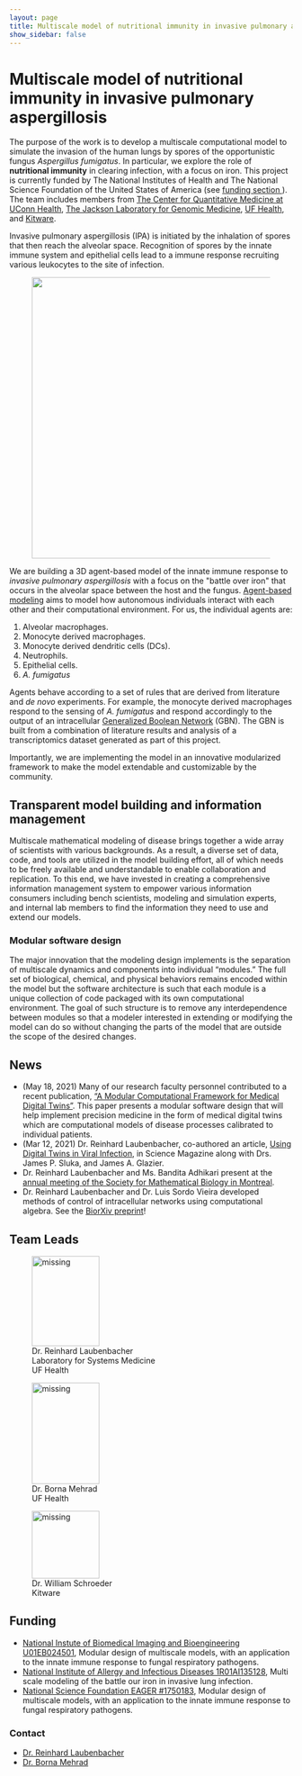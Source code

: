 ```yaml
---
layout: page
title: Multiscale model of nutritional immunity in invasive pulmonary aspergillosis
show_sidebar: false
---
```



# Multiscale model of nutritional immunity in invasive pulmonary aspergillosis
The purpose of the work is to develop a multiscale computational model to simulate the invasion of the human lungs by spores of the opportunistic fungus _Aspergillus fumigatus_. In particular, we explore the role of **nutritional immunity** in clearing  infection, with a focus on iron. This project is currently funded by The National Institutes of Health and The National Science Foundation of the United States of America (see <a href="{{ site.baseurl }}{% link funding/index.md %}"> funding section </a>). The team includes members from [The Center for Quantitative Medicine at UConn Health](https://health.uconn.edu/laubenbacher/), [The Jackson Laboratory for Genomic Medicine](https://www.jax.org/about-us/locations/farmington), [UF Health](https://ufhealth.org/), and [Kitware](https://www.kitware.com/).


Invasive pulmonary aspergillosis (IPA) is initiated by the inhalation of spores that then reach the alveolar space. Recognition of spores by the innate immune system and epithelial cells lead to a immune response recruiting various leukocytes to the site of infection.
<figure class="center">
    <img  src="https://data.nutritionallungimmunity.org/api/v1/file/5dfce32bc1b2cfe0661e5629/download?contentDisposition=inline" width="700" height="500"/>
</figure>
<a name="lungimmunity">


We are building a 3D agent-based model of the innate immune response to _invasive pulmonary aspergillosis_ with a focus on the "battle over iron" that occurs in the alveolar space between the host and the fungus. [Agent-based modeling](https://en.wikipedia.org/wiki/Agent-based_model) aims to model how autonomous individuals interact with each other and their computational environment. For us, the individual agents are:

1. Alveolar macrophages.
1. Monocyte derived macrophages.
1. Monocyte derived dendritic cells (DCs).
1. Neutrophils.
1. Epithelial cells.
1. _A. fumigatus_

Agents behave according to a set of rules that are derived from literature and _de novo_ experiments. For example, the monocyte derived macrophages respond to the sensing of _A. fumigatus_ and respond accordingly to the output of an intracellular [Generalized Boolean Network](https://en.wikipedia.org/wiki/Boolean_network) (GBN). The GBN is built from a combination of literature results and analysis of a transcriptomics dataset generated as part of this project.

Importantly, we are implementing the model in an innovative modularized framework to make the model extendable and customizable by the community.

## Transparent model building and information management

Multiscale mathematical modeling of disease brings together a wide array of scientists with various backgrounds. As a result, a diverse set of data, code, and tools are utilized in the model building effort, all of which needs to be freely available and understandable to enable collaboration and replication. To this end, we have invested in creating a comprehensive information management system to empower various information consumers including bench scientists, modeling and simulation experts, and internal lab members to find the information they need to use and extend our models.

### Modular software design

The major innovation that the modeling design implements is the separation of multiscale dynamics and components into individual “modules.” The full set of biological, chemical, and physical behaviors remains encoded within the model but the software architecture is such that each module is a unique collection of code packaged with its own computational environment. The goal of such structure is to remove any interdependence between modules so that a modeler interested in extending or modifying the model can do so without changing the parts of the model that are outside the scope of the desired changes.


## News
* (May 18, 2021) Many of our research faculty personnel contributed to a recent publication, [“A Modular Computational Framework for Medical Digital Twins”](https://www.pnas.org/content/118/20/e20242871). This paper presents a modular software design that will help implement precision medicine in the form of medical digital twins which are computational models of disease processes calibrated to individual patients.
* (Mar 12, 2021) Dr. Reinhard Laubenbacher, co-authored an article, [Using Digital Twins in Viral Infection](https://doi.org/10.1126/science.abf3370), in Science Magazine along with Drs. James P. Sluka, and James A. Glazier.
* Dr. Reinhard Laubenbacher and Ms. Bandita Adhikari present at the [annual meeting of the Society for Mathematical Biology in Montreal](http://www.smb2019.org/).
* Dr. Reinhard Laubenbacher and Dr. Luis Sordo Vieira developed methods of control of intracellular networks using computational algebra. See the [BiorXiv preprint](https://www.biorxiv.org/content/10.1101/682989v1)!

## Team Leads

<figure>
    <a href="https://facultydirectory.uchc.edu/profile?profileId=Laubenbacher-Reinhard">
    <img  src="https://data.nutritionallungimmunity.org/api/v1/file/5d7262b3ef2e2603553c5696/download?contentDisposition=inline" alt='missing' width="120" height="160" />
    </a>
    <figcaption>
        Dr. Reinhard Laubenbacher<br>
        Laboratory for Systems Medicine<br>
        UF Health
    </figcaption>
</figure>


<figure>
    <a href="https://pulmonary.medicine.ufl.edu/about-us/faculty/borna-mehrad-md/">
    <img  src="https://data.nutritionallungimmunity.org/api/v1/file/5d7262b2ef2e2603553c5693/download?contentDisposition=inline" alt='missing' width="120" height="180" />
    </a>
    <figcaption>
        Dr. Borna Mehrad<br>
        UF Health
    </figcaption>
</figure>

<figure>
    <a href="https://www.kitware.com/will-schroeder/">
    <img  src="https://data.nutritionallungimmunity.org/api/v1/file/5d7262b3ef2e2603553c5699/download?contentDisposition=inline" alt='missing' width="120" height="120" />
    </a>
    <figcaption>
        Dr. William Schroeder<br>
        Kitware
    </figcaption>
</figure>




## Funding

- [National Instute of Biomedical Imaging and Bioengineering U01EB024501](https://projectreporter.nih.gov/project_info_description.cfm?aid=9567990), Modular design of multiscale models, with an application to the innate immune response to fungal respiratory pathogens.
- [National Institute of Allergy and Infectious Diseases 1R01AI135128](https://projectreporter.nih.gov/project_info_description.cfm?projectnumber=1R01AI135128-01), Multi scale modeling of the battle our iron in invasive lung infection.
- [National Science Foundation EAGER #1750183](https://nsf.gov/awardsearch/showAward?AWD_ID=1750183&HistoricalAwards=false), Modular design of multiscale models, with an application to the innate immune response to fungal respiratory pathogens.

### Contact
- [Dr. Reinhard Laubenbacher](mailto:Reinhard.Laubenbacher@medicine.ufl.edu)
- [Dr. Borna Mehrad](mailto:Millie.Ramos@medicine.ufl.edu)
